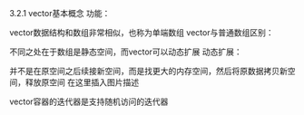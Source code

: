3.2.1 vector基本概念
功能：

vector数据结构和数组非常相似，也称为单端数组
vector与普通数组区别：

不同之处在于数组是静态空间，而vector可以动态扩展
动态扩展：

并不是在原空间之后续接新空间，而是找更大的内存空间，然后将原数据拷贝新空间，释放原空间
在这里插入图片描述

vector容器的迭代器是支持随机访问的迭代器